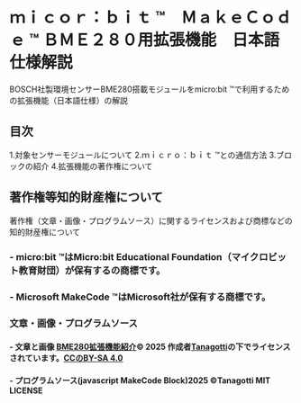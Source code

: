 # ｍｉｃｏｒ：ｂｉｔ &trade;　ＭａｋｅＣｏｄｅ &trade; ＢＭＥ２８０用拡張機能　日本語仕様解説
BOSCH社製環境センサーBME280搭載モジュールをmicro:bit ™で利用するための拡張機能（日本語仕様）の解説

## 目次
1.対象センサーモジュールについて
2.ｍｉｃｒｏ：ｂｉｔ ™との通信方法
3.ブロックの紹介
4.拡張機能の著作権について

## 著作権等知的財産権について
著作権（文章・画像・プログラムソース）に関するライセンスおよび商標などの知的財産権について
### - micro:bit &trade;はMicro:bit Educational Foundation（マイクロビット教育財団）が保有するの商標です。　
### - Microsoft MakeCode &trade;はMicrosoft社が保有する商標です。　
### 文章・画像・プログラムソース
#### - 文章と画像 <a href="https://creativecommons.org" _msttexthash="32740890" _msthash="521">BME280拡張機能紹介</a><font _mstmutation="1" _msttexthash="13416832" _msthash="522">© 2025 作成者</font><a href="https://creativecommons.org" _msttexthash="9243949" _msthash="523">Tanagotti</a><font _mstmutation="1" _msttexthash="31309603" _msthash="524">の下でライセンスされています。</font><a href="https://creativecommons.org/licenses/by-sa/4.0/" _msttexthash="1548131" _msthash="525">CCのBY-SA 4.0</a> <img src="https://mirrors.creativecommons.org/presskit/icons/cc.svg" style="width: 16px;height:16px;margin-left: .2em;"><img src="https://mirrors.creativecommons.org/presskit/icons/by.svg" style="width: 16px;height:16px;margin-left: .2em;"><img src="https://mirrors.creativecommons.org/presskit/icons/sa.svg" style="width: 16px;height:16px;margin-left: .2em;">
#### - プログラムソース(javascript MakeCode Block)2025 &copy;Tanagotti MIT LICENSE

